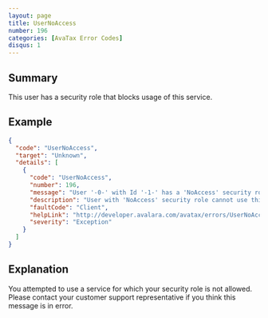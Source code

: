 ```yaml
---
layout: page
title: UserNoAccess
number: 196
categories: [AvaTax Error Codes]
disqus: 1
---
```


## Summary

This user has a security role that blocks usage of this service. 

## Example

```json
{
  "code": "UserNoAccess",
  "target": "Unknown",
  "details": [
    {
      "code": "UserNoAccess",
      "number": 196,
      "message": "User '-0-' with Id '-1-' has a 'NoAccess' security role.",
      "description": "User with 'NoAccess' security role cannot use this service.",
      "faultCode": "Client",
      "helpLink": "http://developer.avalara.com/avatax/errors/UserNoAccess",
      "severity": "Exception"
    }
  ]
}
```

## Explanation

You attempted to use a service for which your security role is not allowed. Please contact your customer support representative if you think this message is in error. 
